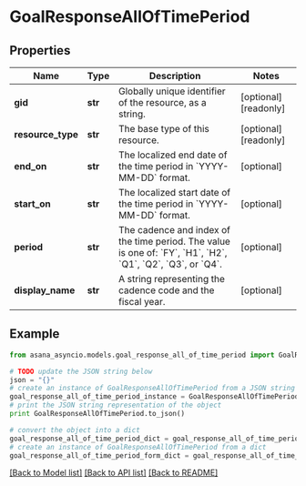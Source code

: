 # GoalResponseAllOfTimePeriod


## Properties

Name | Type | Description | Notes
------------ | ------------- | ------------- | -------------
**gid** | **str** | Globally unique identifier of the resource, as a string. | [optional] [readonly] 
**resource_type** | **str** | The base type of this resource. | [optional] [readonly] 
**end_on** | **str** | The localized end date of the time period in &#x60;YYYY-MM-DD&#x60; format. | [optional] 
**start_on** | **str** | The localized start date of the time period in &#x60;YYYY-MM-DD&#x60; format. | [optional] 
**period** | **str** | The cadence and index of the time period. The value is one of: &#x60;FY&#x60;, &#x60;H1&#x60;, &#x60;H2&#x60;, &#x60;Q1&#x60;, &#x60;Q2&#x60;, &#x60;Q3&#x60;, or &#x60;Q4&#x60;. | [optional] 
**display_name** | **str** | A string representing the cadence code and the fiscal year. | [optional] 

## Example

```python
from asana_asyncio.models.goal_response_all_of_time_period import GoalResponseAllOfTimePeriod

# TODO update the JSON string below
json = "{}"
# create an instance of GoalResponseAllOfTimePeriod from a JSON string
goal_response_all_of_time_period_instance = GoalResponseAllOfTimePeriod.from_json(json)
# print the JSON string representation of the object
print GoalResponseAllOfTimePeriod.to_json()

# convert the object into a dict
goal_response_all_of_time_period_dict = goal_response_all_of_time_period_instance.to_dict()
# create an instance of GoalResponseAllOfTimePeriod from a dict
goal_response_all_of_time_period_form_dict = goal_response_all_of_time_period.from_dict(goal_response_all_of_time_period_dict)
```
[[Back to Model list]](../README.md#documentation-for-models) [[Back to API list]](../README.md#documentation-for-api-endpoints) [[Back to README]](../README.md)


